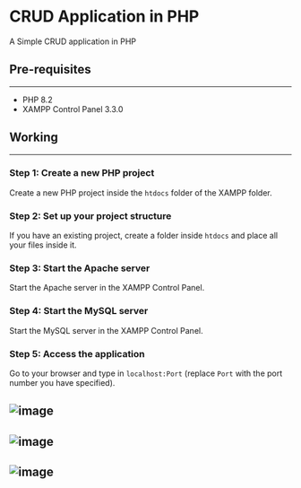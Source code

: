 # CRUD Application in PHP
A Simple CRUD application in PHP

## Pre-requisites
---------------

* PHP 8.2
* XAMPP Control Panel 3.3.0

## Working
---------

### Step 1: Create a new PHP project

Create a new PHP project inside the `htdocs` folder of the XAMPP folder.

### Step 2: Set up your project structure

If you have an existing project, create a folder inside `htdocs` and place all your files inside it.

### Step 3: Start the Apache server

Start the Apache server in the XAMPP Control Panel.

### Step 4: Start the MySQL server

Start the MySQL server in the XAMPP Control Panel.

### Step 5: Access the application

Go to your browser and type in `localhost:Port` (replace `Port` with the port number you have specified).

 ![image](https://github.com/user-attachments/assets/a0221a85-3c39-46e0-ad7c-4d2c0f0927ea)
 ---
![image](https://github.com/user-attachments/assets/18416b79-fba6-406e-bdaa-e3925e8bea5d)
---
![image](https://github.com/user-attachments/assets/54512d1a-d026-4f17-84a9-d0bf57083b44)
---


